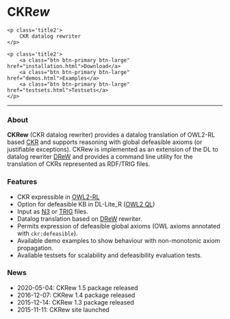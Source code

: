 <div class="well sidebar" id="well-home">
    <h1>
        CKR<em>ew</em>
    </h1>

    <p class='title2'>
        CKR datalog rewriter
    </p>

    <p class='title2'>
        <a class="btn btn-primary btn-large" href="installation.html">Download</a>
        <a class="btn btn-primary btn-large" href="demos.html">Examples</a>
        <a class="btn btn-primary btn-large" href="testsets.html">Testsets</a>
    </p>
</div>

---------------------------------------

### About

**CKRew** (CKR datalog rewriter) provides a datalog translation of OWL2-RL based 
[CKR](https://dkm.fbk.eu/technologies/ckr-contextualized-knowledge-repository) 
and supports reasoning with global defeasible axioms (or justifiable exceptions). 
CKRew is implemented as an extension of the DL to datalog rewriter [DReW](https://github.com/ghxiao/drew) 
and provides a command line utility for the translation of CKRs represented as RDF/TRIG files.

<!-- [learn more...](description.html) -->

### Features

- CKR expressible in [OWL2-RL](http://www.w3.org/TR/owl2-profiles/#OWL_2_RL)
- Option for defeasible KB in DL-Lite_R ([OWL2 QL](https://www.w3.org/TR/owl2-profiles/#OWL_2_QL))
- Input as [N3](http://www.w3.org/TeamSubmission/n3/) or [TRIG](http://www.w3.org/TR/trig/) files.
- Datalog translation based on [DReW](https://github.com/ghxiao/drew) rewriter.
- Permits expression of defeasible global axioms (OWL axioms annotated with `ckr:defeasible`).
- Available demo examples to show behaviour with non-monotonic axiom propagation. 
- Available testsets for scalability and defeasibility evaluation tests.

### News

- 2020-05-04: CKRew 1.5 package released
- 2016-12-07: CKRew 1.4 package released
- 2015-12-14: CKRew 1.3 package released
- 2015-11-11: CKRew site launched
